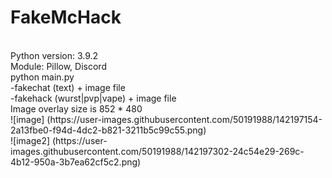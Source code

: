 # FakeMcHack
<br>
Python version: 3.9.2
<br>
Module: Pillow, Discord
<br>
python main.py
<br>
-fakechat (text) + image file
<br>
-fakehack (wurst|pvp|vape) + image file
<br>
Image overlay size is 852 * 480
<br>
![image]
(https://user-images.githubusercontent.com/50191988/142197154-2a13fbe0-f94d-4dc2-b821-3211b5c99c55.png)
<br>
![image2]
(https://user-images.githubusercontent.com/50191988/142197302-24c54e29-269c-4b12-950a-3b7ea62cf5c2.png)
